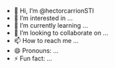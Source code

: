 - 👋 Hi, I’m @hectorcarrionSTI
- 👀 I’m interested in ...
- 🌱 I’m currently learning ...
- 💞️ I’m looking to collaborate on ...
- 📫 How to reach me ...
- 😄 Pronouns: ...
- ⚡ Fun fact: ...

<!---
hectorcarrionSTI/hectorcarrionSTI is a ✨ special ✨ repository because its `README.md` (this file) appears on your GitHub profile.
You can click the Preview link to take a look at your changes.
--->
